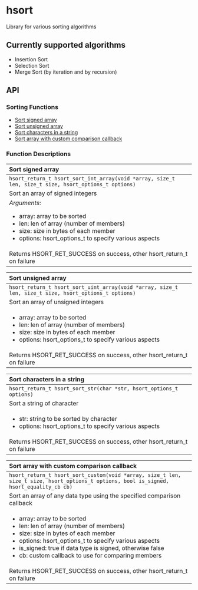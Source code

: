 # hsort
Library for various sorting algorithms

## Currently supported algorithms
* Insertion Sort
* Selection Sort
* Merge Sort (by iteration and by recursion)

## API

### Sorting Functions
* [Sort signed array](#sort_signed_array)
* [Sort unsigned array](#sort_unsigned_array)
* [Sort characters in a string](#sort_characters_in_a_string)
* [Sort array with custom comparison callback](#sort_array_with_custom_comparison_callback)

### Function Descriptions

|  <a name=sort_signed_array></a>Sort signed array
| :------------------------------------------------------------------------------------------------------------------ |
| `hsort_return_t hsort_sort_int_array(void *array, size_t len, size_t size, hsort_options_t options)`
| Sort an array of signed integers
| *Arguments*:<br/><ul><li>array: array to be sorted</li><li>len: len of array (number of members)</li><li>size: size in bytes of each member</li><li>options: hsort_options_t to specify various aspects</li></ul>
| Returns HSORT_RET_SUCCESS on success, other hsort_return_t on failure


|  <a name=sort_unsigned_array></a>Sort unsigned array
| :------------------------------------------------------------------------------------------------------------------ |
| `hsort_return_t hsort_sort_uint_array(void *array, size_t len, size_t size, hsort_options_t options)`
| Sort an array of unsigned integers
| <ul><li>array: array to be sorted</li><li>len: len of array (number of members)</li><li>size: size in bytes of each member</li><li>options: hsort_options_t to specify various aspects</li></ul>
| Returns HSORT_RET_SUCCESS on success, other hsort_return_t on failure

|  <a name=sort_characters_in_a_string></a>Sort characters in a string
| :------------------------------------------------------------------------------------------------------------------ |
| `hsort_return_t hsort_sort_str(char *str, hsort_options_t options)`
| Sort a string of character
| <ul><li> str: string to be sorted by character</li><li>options: hsort_options_t to specify various aspects</li></ul>
| Returns HSORT_RET_SUCCESS on success, other hsort_return_t on failure

|  <a name=sort_array_with_custom_comparison_callback></a>Sort array with custom comparison callback
| :------------------------------------------------------------------------------------------------------------------ |
| `hsort_return_t hsort_sort_custom(void *array, size_t len, size_t size, hsort_options_t options, bool is_signed, hsort_equality_cb cb)`
| Sort an array of any data type using the specified comparison callback
| <ul><li>array: array to be sorted</li><li>len: len of array (number of members)</li><li>size: size in bytes of each member</li><li>options: hsort_options_t to specify various aspects</li><li>is_signed: true if data type is signed, otherwise false</li><li>cb: custom callback to use for comparing members</li></ul>
| Returns HSORT_RET_SUCCESS on success, other hsort_return_t on failure
